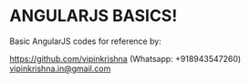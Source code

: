 # ANGULARJS BASICS!
Basic AngularJS codes for reference by:

https://github.com/vipinkrishna (Whatsapp: +918943547260)
vipinkrishna.in@gmail.com